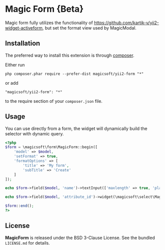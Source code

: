 Magic Form {Beta}
=================
Magic form fully utilizes the functionality of https://github.com/kartik-v/yii2-widget-activeform, but set the format view used by MagicModal.

Installation
------------

The preferred way to install this extension is through [composer](http://getcomposer.org/download/).

Either run

```
php composer.phar require --prefer-dist magicsoft/yii2-form "*"
```

or add

```
"magicsoft/yii2-form": "*"
```

to the require section of your `composer.json` file.

Usage
-----

You can use directly from a form, the widget will dynamically build the selector with dynamic query.

```php
<?php
$form = \magicsoft\form\MagicForm::begin([
    'model' => $model,
    'setFormat' => true,
    'formatOptions' => [
        'title' => 'My form',
        'subTitle' => 'Create'    
    ]
]);

echo $form->field($model, 'name')->textInput(['maxlength' => true, 'placeholder' => 'Name']);

echo $form->field($model, 'attribute_id')->widget(\magicsoft\select\MagicSelect::className(), []);

$form::end();
?>
```

## License

**MagicForm** is released under the BSD 3-Clause License. See the bundled `LICENSE.md` for details.